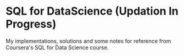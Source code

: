 # SQL for DataScience (Updation In Progress)

My implementations, solutions and some notes for reference from Coursera's SQL for Data Science course.
